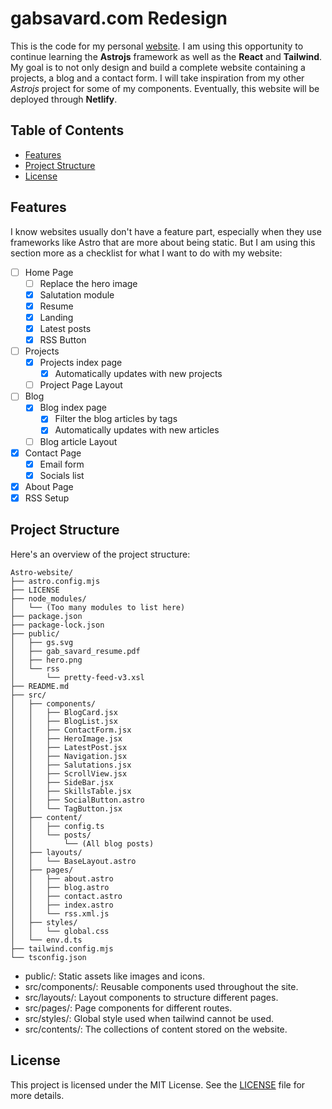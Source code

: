# gabsavard.com Redesign

This is the code for my personal [website](https://gabsavard.com). I am using this opportunity to continue learning the **Astrojs** framework as well as the **React** and **Tailwind**. My goal is to not only design and build a complete website containing a projects, a blog and a contact form. I will take inspiration from my other _Astrojs_ project for some of my components. Eventually, this website will be deployed through **Netlify**.

## Table of Contents

- [Features](#features)
- [Project Structure](#project_structure)
- [License](#license)

## Features

I know websites usually don't have a feature part, especially when they use frameworks like Astro that are more about being static. But I am using this section more as a checklist for what I want to do with my website:

- [ ] Home Page
  - [ ] Replace the hero image
  - [x] Salutation module
  - [x] Resume
  - [x] Landing
  - [x] Latest posts
  - [x] RSS Button
- [ ] Projects
  - [x] Projects index page
    - [x] Automatically updates with new projects
  - [ ] Project Page Layout
- [ ] Blog
  - [x] Blog index page
    - [x] Filter the blog articles by tags
    - [x] Automatically updates with new articles
  - [ ] Blog article Layout
- [x] Contact Page
  - [x] Email form
  - [x] Socials list
- [x] About Page
- [x] RSS Setup

## Project Structure

Here's an overview of the project structure:

```
Astro-website/
├── astro.config.mjs
├── LICENSE
├── node_modules/
│   └── (Too many modules to list here)
├── package.json
├── package-lock.json
├── public/
│   ├── gs.svg
│   ├── gab_savard_resume.pdf
│   ├── hero.png
│   └── rss
│       └── pretty-feed-v3.xsl
├── README.md
├── src/
│   ├── components/
│   │   ├── BlogCard.jsx
│   │   ├── BlogList.jsx
│   │   ├── ContactForm.jsx
│   │   ├── HeroImage.jsx
│   │   ├── LatestPost.jsx
│   │   ├── Navigation.jsx
│   │   ├── Salutations.jsx
│   │   ├── ScrollView.jsx
│   │   ├── SideBar.jsx
│   │   ├── SkillsTable.jsx
│   │   ├── SocialButton.astro
│   │   └── TagButton.jsx
│   ├── content/
│   │   ├── config.ts
│   │   └── posts/
│   │       └── (All blog posts)
│   ├── layouts/
│   │   └── BaseLayout.astro
│   ├── pages/
│   │   ├── about.astro
│   │   ├── blog.astro
│   │   ├── contact.astro
│   │   ├── index.astro
│   │   └── rss.xml.js
│   ├── styles/
│   │   └── global.css
│   └── env.d.ts
├── tailwind.config.mjs
└── tsconfig.json
```

- public/: Static assets like images and icons.
- src/components/: Reusable components used throughout the site.
- src/layouts/: Layout components to structure different pages.
- src/pages/: Page components for different routes.
- src/styles/: Global style used when tailwind cannot be used.
- src/contents/: The collections of content stored on the website.

## License

This project is licensed under the MIT License. See the [LICENSE](LICENSE) file for more details.
